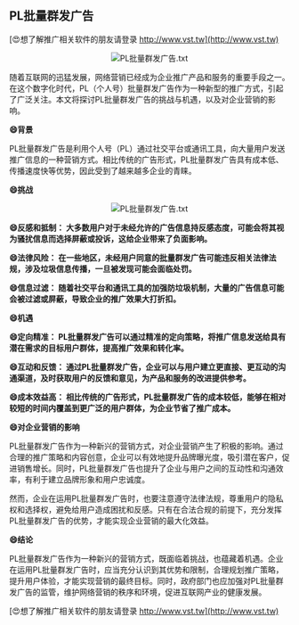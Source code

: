 ## **PL批量群发广告**

[😍想了解推广相关软件的朋友请登录 http://www.vst.tw](http://www.vst.tw)

 <center><img src="https://vst.tw/MP4/tuiguang/png/5.png" alt="PL批量群发广告.txt"></center>

随着互联网的迅猛发展，网络营销已经成为企业推广产品和服务的重要手段之一。在这个数字化时代，PL（个人号）批量群发广告作为一种新型的推广方式，引起了广泛关注。本文将探讨PL批量群发广告的挑战与机遇，以及对企业营销的影响。

**😄背景**

PL批量群发广告是利用个人号（PL）通过社交平台或通讯工具，向大量用户发送推广信息的一种营销方式。相比传统的广告形式，PL批量群发广告具有成本低、传播速度快等优势，因此受到了越来越多企业的青睐。

**😄挑战**

 <center><img src="https://vst.tw/MP4/tuiguang/png/6.png" alt="PL批量群发广告.txt"></center>

**😄反感和抵制： 大多数用户对于未经允许的广告信息持反感态度，可能会将其视为骚扰信息而选择屏蔽或投诉，这给企业带来了负面影响。**

**😄法律风险： 在一些地区，未经用户同意的批量群发广告可能违反相关法律法规，涉及垃圾信息传播，一旦被发现可能会面临处罚。**

**😄信息过滤： 随着社交平台和通讯工具的加强防垃圾机制，大量的广告信息可能会被过滤或屏蔽，导致企业的推广效果大打折扣。**

**😄机遇**

**😄定向精准： PL批量群发广告可以通过精准的定向策略，将推广信息发送给具有潜在需求的目标用户群体，提高推广效果和转化率。**

**😄互动和反馈： 通过PL批量群发广告，企业可以与用户建立更直接、更互动的沟通渠道，及时获取用户的反馈和意见，为产品和服务的改进提供参考。**

**😄成本效益高： 相比传统的广告形式，PL批量群发广告的成本较低，能够在相对较短的时间内覆盖到更广泛的用户群体，为企业节省了推广成本。**

**😄对企业营销的影响**

PL批量群发广告作为一种新兴的营销方式，对企业营销产生了积极的影响。通过合理的推广策略和内容创意，企业可以有效地提升品牌曝光度，吸引潜在客户，促进销售增长。同时，PL批量群发广告也提升了企业与用户之间的互动性和沟通效率，有利于建立品牌形象和用户忠诚度。

然而，企业在运用PL批量群发广告时，也要注意遵守法律法规，尊重用户的隐私权和选择权，避免给用户造成困扰和反感。只有在合法合规的前提下，充分发挥PL批量群发广告的优势，才能实现企业营销的最大化效益。

**😄结论**

PL批量群发广告作为一种新兴的营销方式，既面临着挑战，也蕴藏着机遇。企业在运用PL批量群发广告时，应当充分认识到其优势和限制，合理规划推广策略，提升用户体验，才能实现营销的最终目标。同时，政府部门也应加强对PL批量群发广告的监管，维护网络营销的秩序和环境，促进互联网产业的健康发展。

[😍想了解推广相关软件的朋友请登录 http://www.vst.tw](http://www.vst.tw)



